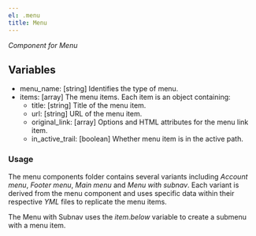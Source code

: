 ```yaml
---
el: .menu
title: Menu
---
```

_Component for Menu_

## Variables
* menu_name: [string] Identifies the type of menu.
* items: [array] The menu items. Each item is an object containing:
  * title: [string] Title of the menu item.
  * url: [string] URL of the menu item.
  * original_link: [array] Options and HTML attributes for the menu link item.
  * in_active_trail: [boolean] Whether menu item is in the active path.

### Usage
The menu components folder contains several variants including _Account menu_, _Footer menu_, _Main menu_ and _Menu with subnav_.  Each variant is derived from the menu component and uses specific data within their respective _YML_ files to replicate the menu items.

The Menu with Subnav uses the _item.below_ variable to create a submenu with a menu item.